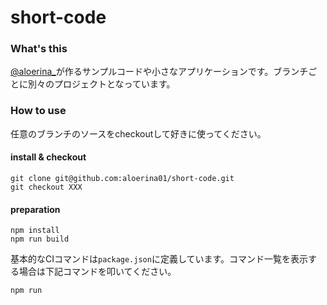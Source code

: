 # short-code

### What's this
<a href="https://twitter.com/aloerina_" target="_blank">@aloerina_</a>が作るサンプルコードや小さなアプリケーションです。ブランチごとに別々のプロジェクトとなっています。

### How to use

任意のブランチのソースをcheckoutして好きに使ってください。

#### install & checkout

```
git clone git@github.com:aloerina01/short-code.git
git checkout XXX
```

#### preparation

```
npm install
npm run build
```

基本的なCIコマンドは`package.json`に定義しています。コマンド一覧を表示する場合は下記コマンドを叩いてください。

```
npm run
```
